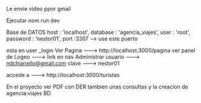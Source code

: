 Le envie video ppor gmail 

Ejecutar 
nom run dev 

Base  de DATOS 
host : 'localhost',
database : 'agencia_viajes',
user : 'root',
password : 'nestor01',
port :3307 --> use este puerto


esta en user _login
Ver Pagina ---> http://localhost:3000/pagina
ver panel de Logeo ---> link en nav Administrar
usuario ---> ndchiariello@gmail.com   clave ---> nestor01 

accede a --->  http://localhost:3000/turistas

 En el proyecto ver PDF con DER tambien unas consultas y la creacion de agencia:viajes BD 

